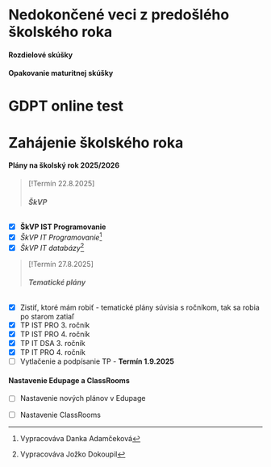 # Nedokončené veci z predošlého školského roka

#### Rozdielové skúšky
#### Opakovanie maturitnej skúšky

# GDPT online test
# Zahájenie školského roka
#### Plány na školský rok 2025/2026

> [!Termín 22.8.2025]
> ###### **ŠkVP**

- [x] **ŠkVP IST Programovanie**   
- [x] *ŠkVP IT Programovanie*[^1] 
- [x] *ŠkVP IT databázy*[^2] 

[^1]: Vypracováva Danka Adamčeková
[^2]: Vypracováva Jožko Dokoupil

> [!Termín 27.8.2025]
> ###### **Tematické plány**
- [x] Zistiť, ktoré mám robiť - tematické plány súvisia s ročníkom, tak sa robia po starom zatiaľ
- [x] TP IST PRO 3. ročník
- [x] TP IST PRO 4. ročník
- [x] TP IT DSA 3. ročník
- [x] TP IT PRO 4. ročník
- [ ] Vytlačenie a podpísanie TP - **Termín 1.9.2025**

#### Nastavenie Edupage a ClassRooms

- [ ] Nastavenie nových plánov v Edupage
- [ ] Nastavenie ClassRooms







